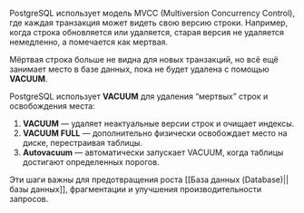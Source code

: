 PostgreSQL использует модель MVCC (Multiversion Concurrency Control), где каждая транзакция может видеть свою версию строки. Например, когда строка обновляется или удаляется, старая версия не удаляется немедленно, а помечается как мертвая.

Мёртвая строка больше не видна для новых транзакций, но всё ещё занимает место в базе данных, пока не будет удалена с помощью **VACUUM**.


PostgreSQL использует **VACUUM** для удаления “мертвых” строк и освобождения места:

1. **VACUUM** — удаляет неактуальные версии строк и очищает индексы.
2. **VACUUM FULL** — дополнительно физически освобождает место на диске, перестраивая таблицы.
3. **Autovacuum** — автоматически запускает VACUUM, когда таблицы достигают определенных порогов.

Эти шаги важны для предотвращения роста [[База данных (Database)||базы данных]], фрагментации и улучшения производительности запросов.